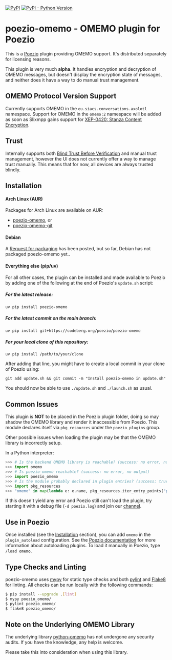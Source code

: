 [![PyPI](https://img.shields.io/pypi/v/poezio-omemo.svg)](https://pypi.org/project/poezio-omemo/)
[![PyPI - Python Version](https://img.shields.io/pypi/pyversions/poezio-omemo.svg)](https://pypi.org/project/poezio-omemo/)

# poezio-omemo - OMEMO plugin for Poezio #


This is a [Poezio](https://poez.io) plugin providing OMEMO support.
It's distributed separately for licensing reasons.

This plugin is very much **alpha**.
It handles encryption and decryption of OMEMO messages, but doesn't display the encryption state of messages, and neither does it have a way to do manual trust management.

## OMEMO Protocol Version Support ##

Currently supports OMEMO in the `eu.siacs.conversations.axolotl` namespace.
Support for OMEMO in the `omemo:2` namespace will be added as soon as Slixmpp gains support for [XEP-0420: Stanza Content Encryption](https://xmpp.org/extensions/xep-0420.html).

## Trust ##

Internally supports both [Blind Trust Before Verification](https://gultsch.de/trust.html) and manual trust management, however the UI does not currently offer a way to manage trust manually.
This means that for now, all devices are always trusted blindly.

## Installation ##

#### Arch Linux (AUR) ####

Packages for Arch Linux are available on AUR:
- [poezio-omemo](https://aur.archlinux.org/packages/poezio-omemo>), or
- [poezio-omemo-git](https://aur.archlinux.org/packages/poezio-omemo-git)

#### Debian ####

A [Request for packaging](https://bugs.debian.org/cgi-bin/bugreport.cgi?bug=1007175) has been posted, but so far, Debian has not packaged poezio-omemo yet..

#### Everything else (pip/uv) ####

For all other cases, the plugin can be installed and made available to Poezio by adding one of the following at the end of Poezio's `update.sh` script:

##### For the latest release: #####

```
uv pip install poezio-omemo
```

##### For the latest commit on the main branch: #####

```
uv pip install git+https://codeberg.org/poezio/poezio-omemo
```

##### For your local clone of this repository: #####

```
uv pip install /path/to/your/clone
```

After adding that line, you might have to create a local commit in your clone of Poezio using:

```
git add update.sh && git commit -m "Install poezio-omemo in update.sh"
```

You should now be able to use `./update.sh` and `./launch.sh` as usual.

## Common Issues ##

This plugin is **NOT** to be placed in the Poezio plugin folder, doing so may shadow the OMEMO library and render it inaccessible from Poezio.
This module declares itself via `pkg_resources` under the `poezio_plugins` group.

Other possible issues when loading the plugin may be that the OMEMO library is incorrectly setup.

In a Python interpreter:

```Python
>>> # Is the backend OMEMO library is reachable? (success: no error, no output)
>>> import omemo
>>> # Is poezio-omemo reachable? (success: no error, no output)
>>> import poezio_omemo
>>> # Is the module probably declared in plugin entries? (success: true)
>>> import pkg_resources
>>> "omemo" in map(lambda e: e.name, pkg_resources.iter_entry_points("poezio_plugins"))
```

If this doesn't yield any error and Poezio still can't load the plugin, try starting it with a debug file (`-d poezio.log`) and join our [channel](xmpp:poezio@muc.poez.io?join).

## Use in Poezio ##

Once installed (see the [Installation](#installation) section), you can add `omemo` in the `plugin_autoload` configuration.
See the [Poezio documentation](https://doc.poez.io/plugins/index.html#plugin-autoload) for more information about autoloading plugins.
To load it manually in Poezio, type `/load omemo`.

## Type Checks and Linting ##

poezio-omemo uses [mypy](http://mypy-lang.org/) for static type checks and both [pylint](https://pylint.pycqa.org/en/latest/) and [Flake8](https://flake8.pycqa.org/en/latest/) for linting. All checks can be run locally with the following commands:

```sh
$ pip install --upgrade .[lint]
$ mypy poezio_omemo/
$ pylint poezio_omemo/
$ flake8 poezio_omemo/
```

## Note on the Underlying OMEMO Library ##

The underlying library [python-omemo](https://github.com/Syndace/python-omemo) has not undergone any security audits.
If you have the knowledge, any help is welcome.

Please take this into consideration when using this library.

